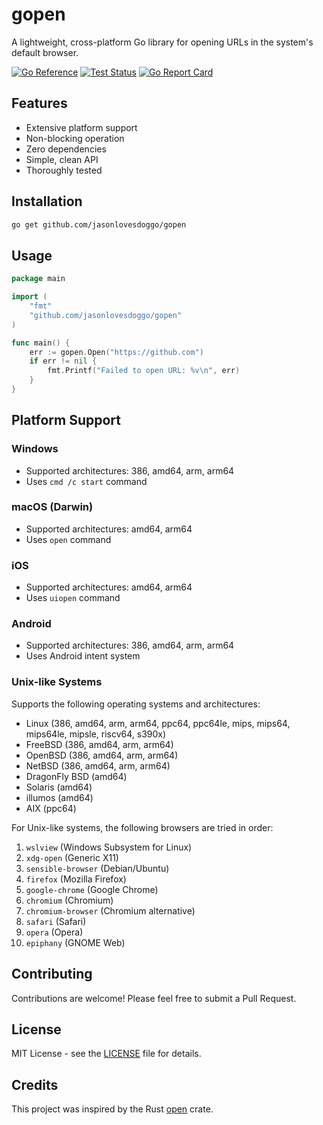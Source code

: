 # gopen

A lightweight, cross-platform Go library for opening URLs in the system's default browser.

[![Go Reference](https://pkg.go.dev/badge/github.com/jasonlovesdoggo/gopen.svg)](https://pkg.go.dev/github.com/jasonlovesdoggo/gopen)
[![Test Status](https://github.com/jasonlovesdoggo/gopen/workflows/Test/badge.svg)](https://github.com/jasonlovesdoggo/gopen/actions)
[![Go Report Card](https://goreportcard.com/badge/github.com/jasonlovesdoggo/gopen)](https://goreportcard.com/report/github.com/jasonlovesdoggo/gopen)

## Features

- Extensive platform support
- Non-blocking operation
- Zero dependencies
- Simple, clean API
- Thoroughly tested

## Installation

```bash
go get github.com/jasonlovesdoggo/gopen
```

## Usage

```go
package main

import (
    "fmt"
    "github.com/jasonlovesdoggo/gopen"
)

func main() {
    err := gopen.Open("https://github.com")
    if err != nil {
        fmt.Printf("Failed to open URL: %v\n", err)
    }
}
```

## Platform Support

### Windows
- Supported architectures: 386, amd64, arm, arm64
- Uses `cmd /c start` command

### macOS (Darwin)
- Supported architectures: amd64, arm64
- Uses `open` command

### iOS
- Supported architectures: amd64, arm64
- Uses `uiopen` command

### Android
- Supported architectures: 386, amd64, arm, arm64
- Uses Android intent system

### Unix-like Systems
Supports the following operating systems and architectures:
- Linux (386, amd64, arm, arm64, ppc64, ppc64le, mips, mips64, mips64le, mipsle, riscv64, s390x)
- FreeBSD (386, amd64, arm, arm64)
- OpenBSD (386, amd64, arm, arm64)
- NetBSD (386, amd64, arm, arm64)
- DragonFly BSD (amd64)
- Solaris (amd64)
- illumos (amd64)
- AIX (ppc64)

For Unix-like systems, the following browsers are tried in order:
1. `wslview` (Windows Subsystem for Linux)
2. `xdg-open` (Generic X11)
3. `sensible-browser` (Debian/Ubuntu)
4. `firefox` (Mozilla Firefox)
5. `google-chrome` (Google Chrome)
6. `chromium` (Chromium)
7. `chromium-browser` (Chromium alternative)
8. `safari` (Safari)
9. `opera` (Opera)
10. `epiphany` (GNOME Web)

## Contributing

Contributions are welcome! Please feel free to submit a Pull Request.

## License

MIT License - see the [LICENSE](LICENSE) file for details.

## Credits

This project was inspired by the Rust [open](https://github.com/Byron/open-rs) crate.